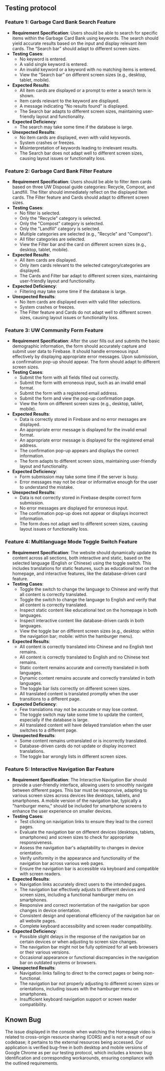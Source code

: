 ## Testing protocol

### Feature 1: Garbage Card Bank Search Feature
- **Requirement Specification**: Users should be able to search for specific items within the Garbage Card Bank using keywords. The search should yield accurate results based on the input and display relevant item cards. The “Search bar” should adapt to different screen sizes.
- **Testing Cases**:
  - No keyword is entered.
  - A valid single keyword is entered.
  - An invalid keyword or a keyword with no matching items is entered.
  - View the “Search bar” on different screen sizes (e.g., desktop, tablet, mobile).
- **Expected Results**: 
  - All item cards are displayed or a prompt to enter a search term is shown.
  - Item cards relevant to the keyword are displayed.
  - A message indicating "No results found" is displayed.
  - The Search bar adapts to different screen sizes, maintaining user-friendly layout and functionality.
- **Expected Deficiency**: 
  - The search may take some time if the database is large.
- **Unexpected Results**:
  - No item cards are displayed, even with valid keywords.
  - System crashes or freezes.
  - Misinterpretation of keywords leading to irrelevant results.
  - The Search bar does not adapt well to different screen sizes, causing layout issues or functionality loss.

### Feature 2: Garbage Card Bank Filter Feature
- **Requirement Specification**: Users should be able to filter item cards based on three UW Disposal guide categories: Recycle, Compost, and Landfill. The filter should immediately reflect on the displayed item cards. The Filter feature and Cards should adapt to different screen sizes.
- **Testing Cases**:
  - No filter is selected.
  - Only the "Recycle" category is selected.
  - Only the "Compost" category is selected.
  - Only the "Landfill" category is selected.
  - Multiple categories are selected (e.g., "Recycle" and "Compost").
  - All filter categories are selected.
  - View the Filter bar and the card on different screen sizes (e.g., desktop, tablet, mobile).
- **Expected Results**: 
  - All item cards are displayed.
  - Only item cards relevant to the selected category/categories are displayed.
  - The Cards and Filter bar adapt to different screen sizes, maintaining user-friendly layout and functionality.
- **Expected Deficiency**: 
  - Filtering may take some time if the database is large.
- **Unexpected Results**:
  - No item cards are displayed even with valid filter selections.
  - System crashes or freezes.
  - The Filter feature and Cards do not adapt well to different screen sizes, causing layout issues or functionality loss.

### Feature 3: UW Community Form Feature
- **Requirement Specification**: After the user fills out and submits the basic demographic information, the form should accurately capture and submit user data to Firebase. It should handle erroneous input effectively by displaying appropriate error messages. Upon submission, a confirmation pop-up should appear. The form should adapt to different screen sizes.
- **Testing Cases**:
  - Submit the form with all fields filled out correctly.
  - Submit the form with erroneous input, such as an invalid email format.
  - Submit the form with a registered email address.
  - Submit the form and view the pop-up confirmation page.
  - View the form on different screen sizes (e.g., desktop, tablet, mobile).
- **Expected Results**: 
  - Data is correctly stored in Firebase and no error messages are displayed.
  - An appropriate error message is displayed for the invalid email format.
  - An appropriate error message is displayed for the registered email address.
  - The confirmation pop-up appears and displays the correct information.
  - The form adapts to different screen sizes, maintaining user-friendly layout and functionality.
- **Expected Deficiency**: 
  - Form submission may take some time if the server is busy.
  - Error messages may not be clear or informative enough for the user to understand the mistake.
- **Unexpected Results**:
  - Data is not correctly stored in Firebase despite correct form submission.
  - No error messages are displayed for erroneous input.
  - The confirmation pop-up does not appear or displays incorrect information.
  - The form does not adapt well to different screen sizes, causing layout issues or functionality loss.

### Feature 4: Multilanguage Mode Toggle Switch Feature
- **Requirement Specification**: The website should dynamically update its content across all sections, both interactive and static, based on the selected language (English or Chinese) using the toggle switch. This includes translations for static features, such as educational text on the homepage, and interactive features, like the database-driven card feature.
- **Testing Cases**:
  - Toggle the switch to change the language to Chinese and verify that all content is correctly translated.
  - Toggle the switch to change the language to English and verify that all content is correctly translated.
  - Inspect static content like educational text on the homepage in both languages.
  - Inspect interactive content like database-driven cards in both languages.
  - View the toggle bar on different screen sizes (e.g., desktop: within the navigation bar; mobile: within the hamburger menu).
- **Expected Results**: 
  - All content is correctly translated into Chinese and no English text remains.
  - All content is correctly translated to English and no Chinese text remains.
  - Static content remains accurate and correctly translated in both languages.
  - Dynamic content remains accurate and correctly translated in both languages.
  - The toggle bar lists correctly on different screen sizes.
  - All translated content is translated promptly when the user transitions to a different page.
- **Expected Deficiency**: 
  - Few translations may not be accurate or may lose context.
  - The toggle switch may take some time to update the content, especially if the database is large.
  - All translated content will have delayed translation when the user switches to a different page.
- **Unexpected Results**:
  - Some content remains untranslated or is incorrectly translated.
  - Database-driven cards do not update or display incorrect translations.
  - The toggle bar wrongly lists in different screen sizes.

### Feature 5: Interactive Navigation Bar Feature
- **Requirement Specification**: The Interactive Navigation Bar should provide a user-friendly interface, allowing users to smoothly navigate between different pages. This bar must be responsive, adapting to various screen sizes across devices like desktops, tablets, and smartphones. A mobile version of the navigation bar, typically a "hamburger menu," should be included for smartphone screens to enhance the user experience on smaller devices.
- **Testing Cases**:
  - Test clicking on navigation links to ensure they lead to the correct pages.
  - Evaluate the navigation bar on different devices (desktops, tablets, smartphones) and screen sizes to check for appropriate responsiveness.
  - Assess the navigation bar's adaptability to changes in device orientation.
  - Verify uniformity in the appearance and functionality of the navigation bar across various web pages.
  - Ensure the navigation bar is accessible via keyboard and compatible with screen readers.
- **Expected Results**: 
  - Navigation links accurately direct users to the intended pages.
  - The navigation bar effectively adjusts to different devices and screen sizes, including a functional hamburger menu on smartphones.
  - Responsive and correct reorientation of the navigation bar upon changes in device orientation.
  - Consistent design and operational efficiency of the navigation bar on all website pages.
  - Complete keyboard accessibility and screen reader compatibility.
- **Expected Deficiency**: 
  - Possible slight delays in the response of the navigation bar on certain devices or when adjusting to screen size changes.
  - The navigation bar might not be fully optimized for all web browsers or their various versions.
  - Occasional appearance or functional discrepancies in the navigation bar on outdated systems or browsers.
- **Unexpected Results**:
  - Navigation links failing to direct to the correct pages or being non-functional.
  - The navigation bar not properly adjusting to different screen sizes or orientations, including issues with the hamburger menu on smartphones.
  - Insufficient keyboard navigation support or screen reader compatibility.

## Known Bug
The issue displayed in the console when watching the Homepage video is related to cross-origin resource sharing (CORS) and is not a result of our codebase; it pertains to the external resources being accessed. Our application is verified bug-free in both desktop and mobile versions of Google Chrome as per our testing protocol, which includes a known bug identification and corresponding workarounds, ensuring compliance with the outlined requirements.
